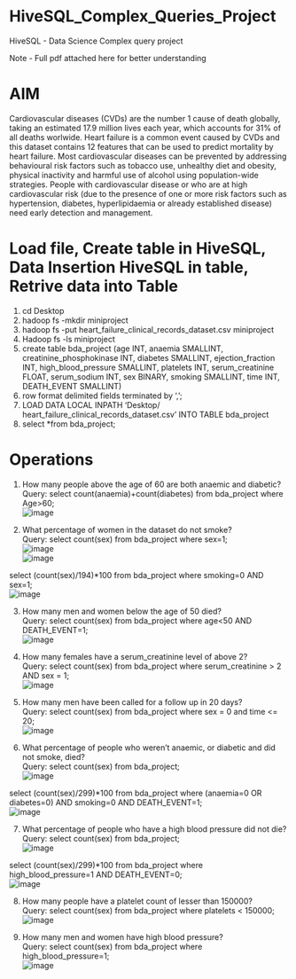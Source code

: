 # HiveSQL_Complex_Queries_Project
HiveSQL - Data Science Complex query project

Note - Full pdf attached here for better understanding

# AIM
Cardiovascular diseases (CVDs) are the number 1 cause of death globally, taking an estimated 17.9 million lives each year, which accounts for 31% of all deaths worlwide. Heart failure is a common event caused by CVDs and this dataset contains 12 features that can be used to predict mortality by heart failure. Most cardiovascular diseases can be prevented by addressing behavioural risk factors such as tobacco use, unhealthy diet and obesity, physical inactivity and harmful use of alcohol using population-wide strategies. People with cardiovascular disease or who are at high cardiovascular risk (due to the presence of one or more risk factors such as hypertension, diabetes, hyperlipidaemia or already established disease) need early detection and management.

# Load file, Create table in HiveSQL, Data Insertion HiveSQL in table, Retrive data into Table

1. cd Desktop
2. hadoop fs -mkdir miniproject
3. hadoop fs -put heart_failure_clinical_records_dataset.csv miniproject
4. Hadoop fs -ls miniproject
5. create table bda_project (age INT, anaemia SMALLINT, creatinine_phosphokinase INT, diabetes SMALLINT, ejection_fraction INT, high_blood_pressure SMALLINT, platelets INT, serum_creatinine FLOAT, serum_sodium INT, sex BINARY, smoking SMALLINT, time INT, DEATH_EVENT SMALLINT)
6. row format delimited fields terminated by ‘,’;
7. LOAD DATA LOCAL INPATH ‘Desktop/ heart_failure_clinical_records_dataset.csv’ INTO TABLE bda_project
8. select *from bda_project;

# Operations

1. How many people above the age of 60 are both anaemic and diabetic?<br />
Query: select count(anaemia)+count(diabetes) from bda_project where Age>60;<br />
![image](https://user-images.githubusercontent.com/57013059/233916995-b1833525-a78d-4112-8d0a-0d386c386d05.png)<br />

2. What percentage of women in the dataset do not smoke?<br />
Query: select count(sex) from bda_project where sex=1;<br />
![image](https://user-images.githubusercontent.com/57013059/233917208-965a43ae-d597-445b-b666-a66073cb6c24.png)<br />
![image](https://user-images.githubusercontent.com/57013059/233917241-18697f77-f9dd-4713-8b6a-48defd5c8f30.png)<br />

select (count(sex)/194)*100 from bda_project where smoking=0 AND sex=1;<br />
![image](https://user-images.githubusercontent.com/57013059/233917298-d644712a-9324-4b2f-a6c8-0a5f520235cd.png)<br />

3. How many men and women below the age of 50 died?<br />
Query: select count(sex) from bda_project where age<50 AND DEATH_EVENT=1;<br />
![image](https://user-images.githubusercontent.com/57013059/233917389-5ea9cd03-18fe-4a9d-97d9-714facd4612c.png)<br />

4. How many females have a serum_creatinine level of above 2?<br />
Query: select count(sex) from bda_project where serum_creatinine > 2 AND sex = 1;<br />
![image](https://user-images.githubusercontent.com/57013059/233917458-62cec1c2-c29d-4d7b-8e31-d64e203ca482.png)<br />

5. How many men have been called for a follow up in 20 days?<br />
Query: select count(sex) from bda_project where sex = 0 and time <= 20;<br />
![image](https://user-images.githubusercontent.com/57013059/233917519-f824de2a-9309-4583-89f2-7f6cc8211861.png)<br />

6. What percentage of people who weren’t anaemic, or diabetic and did not smoke, died?<br />
Query: select count(sex) from bda_project;<br />
![image](https://user-images.githubusercontent.com/57013059/233917595-e80773ce-80fb-43c0-acf4-96b868f29ee2.png)<br />

select (count(sex)/299)*100 from bda_project where (anaemia=0 OR diabetes=0) AND smoking=0 AND DEATH_EVENT=1;<br />
![image](https://user-images.githubusercontent.com/57013059/233917633-4f2be0a0-1973-4636-9ec3-9aef5cfebca2.png)<br />

7. What percentage of people who have a high blood pressure did not die?<br />
Query: select count(sex) from bda_project;<br />
![image](https://user-images.githubusercontent.com/57013059/233917678-0016dd3b-265c-4680-8557-5f5613519bc5.png)<br />

select (count(sex)/299)*100 from bda_project where high_blood_pressure=1 AND DEATH_EVENT=0;<br />
![image](https://user-images.githubusercontent.com/57013059/233917711-debee330-b86e-4f70-8231-8779ac5a4ae2.png)<br />

8. How many people have a platelet count of lesser than 150000?<br />
Query: select count(sex) from bda_project where platelets < 150000;<br />
![image](https://user-images.githubusercontent.com/57013059/233917773-99e9ecec-16b4-431f-aade-cea754654c91.png)<br />

9. How many men and women have high blood pressure?<br />
Query: select count(sex) from bda_project where high_blood_pressure=1;<br />
![image](https://user-images.githubusercontent.com/57013059/233917821-90a0ea7f-ffa6-4819-83fe-397497c0f36f.png)<br />


